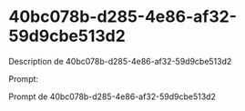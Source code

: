 # 40bc078b-d285-4e86-af32-59d9cbe513d2

Description de 40bc078b-d285-4e86-af32-59d9cbe513d2

Prompt:

Prompt de 40bc078b-d285-4e86-af32-59d9cbe513d2